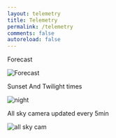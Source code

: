 ```yaml
---
layout: telemetry
title: Telemetry
permalink: /telemetry
comments: false
autoreload: false
---
```


Forecast

![Forecast](https://www.yr.no/en/content/2-2962587/meteogram.svg)

Sunset And Twilight times

![night](https://clearoutside.com/annual_darkness_image/52.2/-8.40/annual_darkness.png)

All sky camera updated every 5min

![all sky cam](https://52-8.xyz/images/telemetry/allsky.jpg)
